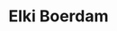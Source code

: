 ---
category: residents
layout: post
title: Elki Boerdam
profession: image research
image: /images/residents/elkiboerdam_01.png
website: www.elkiboerdam.com
---